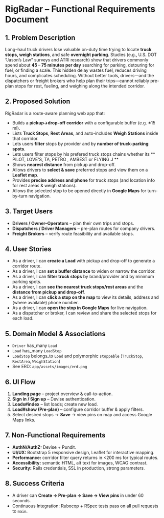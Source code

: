 # RigRadar – Functional Requirements Document

## 1. Problem Description
Long–haul truck drivers lose valuable on-duty time trying to locate **truck stops, weigh stations**, and safe **overnight parking**.
Studies (e.g., U.S. DOT “Jason’s Law” surveys and ATRI research) show that drivers commonly spend about **45 – 75 minutes per day** searching for parking, detouring for fuel, or finding a scale.
This hidden delay wastes fuel, reduces driving hours, and complicates scheduling.
Without better tools, drivers—and the dispatchers or freight brokers who help plan their trips—cannot reliably pre-plan stops for rest, fueling, and weighing along the intended corridor.

## 2. Proposed Solution
RigRadar is a route-aware planning web app that:
- Builds a **pickup→drop-off corridor** with a configurable buffer (e.g. ±15 mi).
- Lists **Truck Stops**, **Rest Areas**, and auto-includes **Weigh Stations** inside that corridor.
- Lets users **filter** stops by provider and by **number of truck-parking spots**.
- Lets users filter stops by his prefered truck stops chains whether its ** PILOT, LOVE'S, TA, PETRO , AMBEST or FLYING J ** 
- Shows **nearest distance** from pickup and drop-off.
- Allows drivers to **select & save** preferred stops and view them on a **Leaflet map**.
- Provides **precise address and phone** for truck stops (and location info for rest areas & weigh stations).
- Allows the selected stop to be opened directly in **Google Maps** for turn-by-turn navigation.

## 3. Target Users
- **Drivers / Owner–Operators** – plan their own trips and stops.
- **Dispatchers / Driver Managers** – pre-plan routes for company drivers.
- **Freight Brokers** – verify route feasibility and available stops.

## 4. User Stories
- As a driver, I can **create a Load** with pickup and drop-off to generate a corridor route.
- As a driver, I can **set a buffer distance** to widen or narrow the corridor.
- As a driver, I can **filter truck stops** by brand/provider and by minimum parking spots.
- As a driver, I can **see the nearest truck stops/rest areas** and the **distance from pickup and drop-off**.
- As a driver, I can **click a stop on the map** to view its details, address and (where available) phone number.
- As a driver, I can **open the stop in Google Maps** for live navigation.
- As a dispatcher or broker, I can review and share the selected stops for each load.

## 5. Domain Model & Associations
- `Driver` has_many `Load`
- `Load` has_many `LoadStop`
- `LoadStop` belongs_to `Load` and polymorphic `stoppable`
  (`TruckStop`, `RestArea`, `WeighStation`)
- See ERD: `app/assets/images/erd.png`

## 6. UI Flow
1. **Landing page** – project overview & call-to-action.
2. **Sign in / Sign up** – Devise authentication.
3. **Loads#index** – list loads; create new load.
4. **Load#show (Pre-plan)** – configure corridor buffer & apply filters.
5. Select desired stops → **Save** → view pins on map and access Google Maps links.

## 7. Non-Functional Requirements
- **AuthN/AuthZ:** Devise + Pundit.
- **UI/UX:** Bootstrap 5 responsive design, Leaflet for interactive mapping.
- **Performance:** corridor filter query returns in <200 ms for typical routes.
- **Accessibility:** semantic HTML, alt text for images, WCAG contrast.
- **Security:** Rails credentials, SSL in production, strong parameters.

## 8. Success Criteria
- A driver can **Create → Pre-plan → Save → View pins** in under 60 seconds.
- Continuous Integration: Rubocop + RSpec tests pass on all pull requests to `main`.
